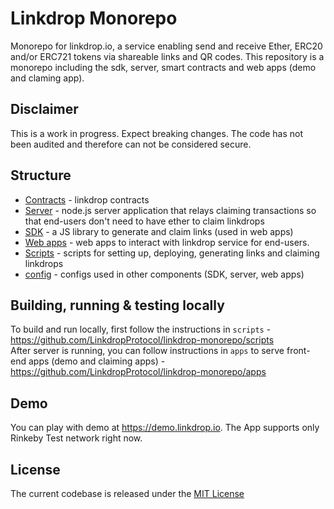 # Linkdrop Monorepo
Monorepo for linkdrop.io, a service enabling send and receive Ether, ERC20 and/or ERC721 tokens via shareable links and QR codes.
This repository is a monorepo including the sdk, server, smart contracts and web apps (demo and claming app).

## Disclaimer
This is a work in progress. Expect breaking changes. The code has not been audited and therefore can not be considered secure.

## Structure
- [Contracts](https://github.com/LinkdropProtocol/linkdrop-monorepo/contracts) - linkdrop contracts
- [Server](https://github.com/LinkdropProtocol/linkdrop-monorepo/server) - node.js server application that relays claiming transactions so that end-users don't need to have ether to claim linkdrops
- [SDK](https://github.com/LinkdropProtocol/linkdrop-monorepo/sdk) - a JS library to generate and claim links (used in web apps)
- [Web apps](https://github.com/LinkdropProtocol/linkdrop-monorepo/apps) - web apps to interact with linkdrop service for end-users.  
- [Scripts](https://github.com/LinkdropProtocol/linkdrop-monorepo/scripts)  - scripts for setting up, deploying, generating links and claiming linkdrops
- [config](https://github.com/LinkdropProtocol/linkdrop-monorepo/config) - configs used in other components (SDK, server, web apps)


## Building, running & testing locally 

To build and run locally, first follow the instructions in `scripts` - https://github.com/LinkdropProtocol/linkdrop-monorepo/scripts  
After server is running, you can follow instructions in `apps` to serve front-end apps (demo and claiming apps) - https://github.com/LinkdropProtocol/linkdrop-monorepo/apps

## Demo
You can play with demo at https://demo.linkdrop.io. The App supports only Rinkeby Test network right now.


## License
The current codebase is released under the [MIT License](https://opensource.org/licenses/MIT)
